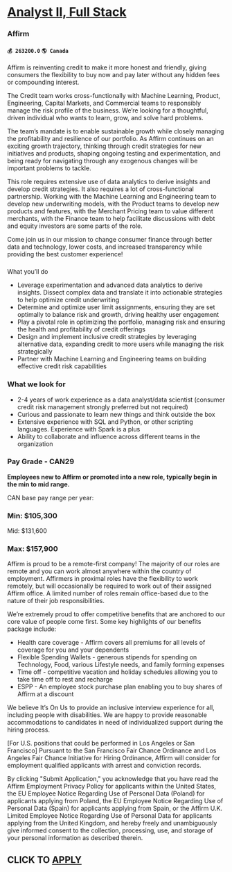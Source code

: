 # [Analyst II, Full Stack](https://www.remotewlb.com/apply/analyst-ii-full-stack-66924)  
### Affirm  
#### `💰 263200.0` `🌎 Canada`  

Affirm is reinventing credit to make it more honest and friendly, giving consumers the flexibility to buy now and pay later without any hidden fees or compounding interest.

The Credit team works cross-functionally with Machine Learning, Product, Engineering, Capital Markets, and Commercial teams to responsibly manage the risk profile of the business. We’re looking for a thoughtful, driven individual who wants to learn, grow, and solve hard problems.

The team’s mandate is to enable sustainable growth while closely managing the profitability and resilience of our portfolio. As Affirm continues on an exciting growth trajectory, thinking through credit strategies for new initiatives and products, shaping ongoing testing and experimentation, and being ready for navigating through any exogenous changes will be important problems to tackle.

This role requires extensive use of data analytics to derive insights and develop credit strategies. It also requires a lot of cross-functional partnership. Working with the Machine Learning and Engineering team to develop new underwriting models, with the Product teams to develop new products and features, with the Merchant Pricing team to value different merchants, with the Finance team to help facilitate discussions with debt and equity investors are some parts of the role.

Come join us in our mission to change consumer finance through better data and technology, lower costs, and increased transparency while providing the best customer experience!

###  
What you’ll do

  * Leverage experimentation and advanced data analytics to derive insights. Dissect complex data and translate it into actionable strategies to help optimize credit underwriting
  * Determine and optimize user limit assignments, ensuring they are set optimally to balance risk and growth, driving healthy user engagement 
  * Play a pivotal role in optimizing the portfolio, managing risk and ensuring the health and profitability of credit offerings 
  * Design and implement inclusive credit strategies by leveraging alternative data, expanding credit to more users while managing the risk strategically
  * Partner with Machine Learning and Engineering teams on building effective credit risk capabilities

### What we look for

  * 2-4 years of work experience as a data analyst/data scientist (consumer credit risk management strongly preferred but not required)
  * Curious and passionate to learn new things and think outside the box
  * Extensive experience with SQL and Python, or other scripting languages. Experience with Spark is a plus
  * Ability to collaborate and influence across different teams in the organization

### Pay Grade - CAN29

 **Employees new to Affirm or promoted into a new role, typically begin in the min to mid range.**

CAN base pay range per year:

### Min: $105,300

Mid: $131,600

### Max: $157,900

Affirm is proud to be a remote-first company! The majority of our roles are remote and you can work almost anywhere within the country of employment. Affirmers in proximal roles have the flexibility to work remotely, but will occasionally be required to work out of their assigned Affirm office. A limited number of roles remain office-based due to the nature of their job responsibilities.

We’re extremely proud to offer competitive benefits that are anchored to our core value of people come first. Some key highlights of our benefits package include:

  * Health care coverage - Affirm covers all premiums for all levels of coverage for you and your dependents 
  * Flexible Spending Wallets - generous stipends for spending on Technology, Food, various Lifestyle needs, and family forming expenses
  * Time off - competitive vacation and holiday schedules allowing you to take time off to rest and recharge
  * ESPP - An employee stock purchase plan enabling you to buy shares of Affirm at a discount

We believe It’s On Us to provide an inclusive interview experience for all, including people with disabilities. We are happy to provide reasonable accommodations to candidates in need of individualized support during the hiring process.

[For U.S. positions that could be performed in Los Angeles or San Francisco] Pursuant to the San Francisco Fair Chance Ordinance and Los Angeles Fair Chance Initiative for Hiring Ordinance, Affirm will consider for employment qualified applicants with arrest and conviction records.

By clicking "Submit Application," you acknowledge that you have read the Affirm Employment Privacy Policy for applicants within the United States, the EU Employee Notice Regarding Use of Personal Data (Poland) for applicants applying from Poland, the EU Employee Notice Regarding Use of Personal Data (Spain) for applicants applying from Spain, or the Affirm U.K. Limited Employee Notice Regarding Use of Personal Data for applicants applying from the United Kingdom, and hereby freely and unambiguously give informed consent to the collection, processing, use, and storage of your personal information as described therein.

  
## CLICK TO [APPLY](https://www.remotewlb.com/apply/analyst-ii-full-stack-66924)

